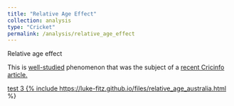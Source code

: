 ```yaml
---
title: "Relative Age Effect"
collection: analysis
type: "Cricket"
permalink: /analysis/relative_age_effect
---
```


Relative age effect

This is <a href="https://en.wikipedia.org/wiki/Relative_age_effect">well-studied</a> phenomenon that was the subject of a <a href="https://www.espncricinfo.com/story/how-much-does-the-relative-age-effect-impact-the-careers-of-cricketers-1246344">recent Cricinfo article.

test 3
{% include https://luke-fitz.github.io/files/relative_age_australia.html %}

